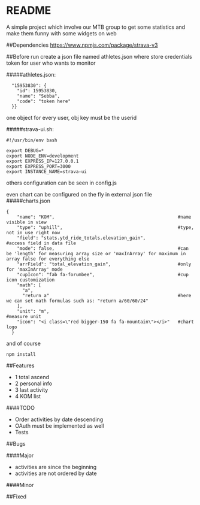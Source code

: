 # README #
A simple project which involve our MTB group to get
some statistics and make them funny with some widgets
on web

##Dependencies
https://www.npmjs.com/package/strava-v3

##Before run
create a json file named athletes.json where store
credentials token for user who wants to monitor

#####athletes.json:
```{
  "15953830": {
    "id": 15953830,
    "name": "Sebba",
    "code": "token here"
  }}
```
 one object for every user, obj key must be the userid

#####strava-ui.sh:
```
#!/usr/bin/env bash
 
export DEBUG=*
export NODE_ENV=development
export EXPRESS_IP=127.0.0.1
export EXPRESS_PORT=3000  
export INSTANCE_NAME=strava-ui 
```
others configuration can be seen in config.js

even chart can be configured on the fly in external json file
#####charts.json
```
{
    "name": "KOM",                                              #name visible in view
    "type": "uphill",                                           #type, not in use right now
    "field": "stats.ytd_ride_totals.elevation_gain",            #access field in data file
    "mode": false,                                              #can be 'length' for measuring array size or 'maxInArray' for maximum in array false for everything else
    "arrField": "total_elevation_gain",                         #only for 'maxInArray' mode
    "cupIcon": "fab fa-forumbee",                               #cup icon customization
    "math": [
      "a",
      "return a"                                                #here we can set math formulas such as: "return a/60/60/24" 
    ],
    "unit": "m",                                                #measure unit
    "icon": "<i class=\"red bigger-150 fa fa-mountain\"></i>"   #chart logo
  }
```
and of course

`npm install`

##Features
* 1  total ascend
* 2  personal info
* 3  last activity
* 4  KOM list

####TODO
*   Order activities by date descending
*   OAuth must be implemented as well
*   Tests

##Bugs

####Major
* activities are since the beginning
* activities are not ordered by date

####Minor



##Fixed
